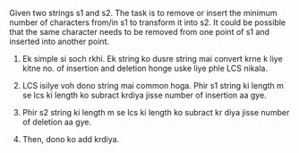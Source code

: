 Given two strings s1 and s2. The task is to remove or insert the minimum number of characters from/in s1 to transform it into s2. It could be possible that the same character needs to be removed from one point of s1 and inserted into another point.

<!-- Approach -->

1. Ek simple si soch rkhi. Ek string ko dusre string mai convert krne k liye kitne no. of insertion and deletion honge uske liye phle LCS nikala.

2. LCS isilye voh dono string mai common hoga. Phir s1 string ki length m se lcs ki length ko subract krdiya jisse number of insertion aa gye.

3. Phir s2 string ki length m se lcs ki length ko subract kr diya jisse number of deletion aa gye.

4. Then, dono ko add krdiya.